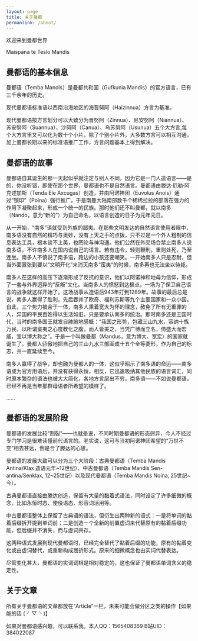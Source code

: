```yaml
---
layout: page
title: 关于曼都
permanlink: /about/
---
```

欢迎来到曼都世界

Maispana te Teslo Mandis

## 曼都语的基本信息

曼都语（Temba Mandis）是曼都共和国（Gufkunia Mandis）的官方语言，已有三千余年的历史。

现代曼都语标准语以西南沿海地区的海晋努阿（Haizinnua）方言为基准。

现代曼都语按方言划分可以大致分为晋努阿（Zinnua）、尼安努阿（Niannua）、苏安努阿（Suannua）、沙努阿（Canua）、乌苏努阿（Usunua）五个大方言,每个大方言里又可以化为数十个小片，除了个别小片外，大多数方言可以相互沟通，加上曼都长期以来的标准语推广工作，方言问题基本上得到解决。

## 曼都语的故事

曼都语自其诞生的那一天起似乎就注定与别人不同，因为它是一门人造语言——是的，你没听错，即使在那个世界，曼都语也不是自然语言。曼都语由滕达·厄勒·阿克述加斯（Tenda Ele Axcugas）创造，并由阿诺神团（Euvolus Anois）通过“钢印”（Poina）强行推广，于是南曼大陆南部数千个稀稀拉拉的部落在强力的作用下凝聚起来，形成一个统一的民族。那时他们还不叫曼都，就以南多（Nando，意为“新的”）为自己命名，以语言创造的日子为元年元日。

从一开始，“南多”语就受到外族的鄙夷。在那些文明发达的自然语言使用者眼中，南多语没有自然的精巧与奥妙，没有上天之手的点拨，只不过是一个外人粗制的信息表达工具，根本谈不上美，也罔论与神沟通。他们公然在外交场合禁止南多人说南多语，不许南多人在国内说自己的语言。若有违令，轻则鞭刑，重则处死，乃至连坐。南多人不慎说了南多语，路边的小孩还要嘲笑。一开始南多人只是忍耐，但当外面嚣张到要以“文明开化”来消灭南多“蛮夷”的时候，南多再也无法坐以待毙。

南多人在这样的高压下逐渐形成了反抗的意识，他们以阿诺神和地母为信仰，形成了一套与外界迥异的“反叛”文化。当南多人的愤怒到达极点，一场为了保卫自己语言的战争就这样开始了。这场战事从造语后943年打到1289年。故事的最后总是说，南多人赢得了胜利，先后吞并了欧奇、福利苏斯等九个主要国家和一众小国。自此，三个势力被合于一体，南多人秉着宽大为怀的理念，赦免了所有无重罪的人，异国的平民百姓得以生活如旧，只是要承认南多的统治。那时南多还是王国时代，当时的南多国王就发自肺腑地感概：“我国之形势，包藏三山九水，容纳十族万民，以所谓蛮夷之心度教化之腹，而人皆美之，当凭广博而立名，倚盛大而宏威，宜以博大称之”。于是一个叫做曼都（Mandus，意为博大、宽宏）的国家就诞生了。曼都人骄傲地把自己的三山九水三部画成十五个全等菱形，作为自己的标志，并一直延续至今。

南多人赢得了战争，却也融为曼都人的一体，这似乎昭示了南多语的命运——南多语成为官方用语后，并没有获得永恒，相反，它迅速吸纳其他民族的语言词汇，同时原本繁杂的语法也被大大简化，各地方言层出不穷，南多语——不如说曼都语，已经不再是当年那群母语者所希望的模样了。

……

## 曼都语的发展阶段

曼都语的发展比较“割裂”——也就是说，不同时期曼都语的形态迥异，今人不经过专门学习是很难读懂前代语言的。老实说，这可与当初阿诺神团希望的“万世不变”相去甚远，倒是合了滕达的心思。

曼都语的发展大致可以分为三个大阶段：古典曼都语（Temba Mandis Antina/Klax 造语元年~12世纪）、中古曼都语（Temba Mandis Sen-antina/Senklax, 12~25世纪）以及现代曼都语（Temba Mandis Noina, 25世纪~今）。

古典曼都语直接由滕达创造，保留有大量的黏着式语法，同时设定了许多细微的概念，比如永恒时态、使役语态、形容词活用等。

中古曼都语整体上保留了古典语的语法，但衍生出两种新的语式：一是将单词的黏着后缀拆开提到单词前；二是创造一个全新的前置虚词来代替原有的黏着后缀功能，但后缀并不消失，而与虚词共存。

这两种语式发展到现代曼都语时，已经完全替代了黏着后缀的功能，原有的黏着变化或由虚词替代，或重新构成屈折形式。原来的细微概念也由实词代替表达。

尽管变化甚大，曼都语的实词词根是相对稳定的，这也保证了曼都语单词含义的稳定性。

## 关于文章

所有关于曼都语的文章都放在“Article”一栏，未来可能会做分区之类的操作【如果能的话 ( ╯▽╰ )】

如果对曼都语感兴趣，可以联系我。本人QQ：1565408369  B站UID：384022087

